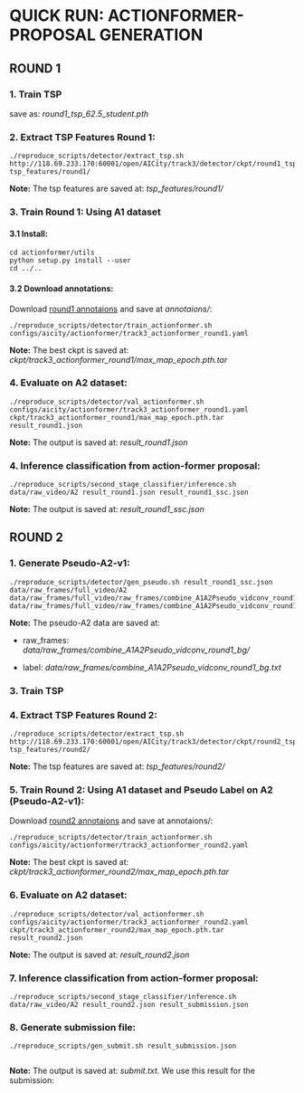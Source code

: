 # QUICK RUN: ACTIONFORMER-PROPOSAL GENERATION

## ROUND 1
### 1. Train TSP
save as: *round1_tsp_62.5_student.pth*

### 2. Extract TSP Features Round 1:
  
```
./reproduce_scripts/detector/extract_tsp.sh http://118.69.233.170:60001/open/AICity/track3/detector/ckpt/round1_tsp_62.5_student.pth tsp_features/round1/
```
**Note:** The tsp features are saved at: *tsp_features/round1/*


### 3. Train Round 1: Using A1 dataset
#### 3.1 Install:
```
cd actionformer/utils
python setup.py install --user
cd ../..
```
#### 3.2 Download annotations:
Download [round1 annotaions]('http://118.69.233.170:60001/open/AICity/track3/detector/annotations/a1a2_anns.json') and save at *annotaions/*: 
  
```
./reproduce_scripts/detector/train_actionformer.sh configs/aicity/actionformer/track3_actionformer_round1.yaml
```
**Note:** The best ckpt is saved at: *ckpt/track3_actionformer_round1/max_map_epoch.pth.tar*

### 4. Evaluate on A2 dataset:
```
./reproduce_scripts/detector/val_actionformer.sh configs/aicity/actionformer/track3_actionformer_round1.yaml ckpt/track3_actionformer_round1/max_map_epoch.pth.tar  result_round1.json
```
**Note:** The output is saved at: *result_round1.json*

### 4. Inference classification from action-former proposal:
```
./reproduce_scripts/second_stage_classifier/inference.sh data/raw_video/A2 result_round1.json result_round1_ssc.json
```
**Note:** The output is saved at: *result_round1_ssc.json*

## ROUND 2
### 1. Generate Pseudo-A2-v1:
  
```
./reproduce_scripts/detector/gen_pseudo.sh result_round1_ssc.json data/raw_frames/full_video/A2 data/raw_frames/full_video/raw_frames/combine_A1A2Pseudo_vidconv_round1_bg/ data/raw_frames/full_video/raw_frames/combine_A1A2Pseudo_vidconv_round1_bg.txt
```

**Note:** The pseudo-A2 data are saved at: 

+ raw_frames: *data/raw_frames/combine_A1A2Pseudo_vidconv_round1_bg/*

+ label: *data/raw_frames/combine_A1A2Pseudo_vidconv_round1_bg.txt*

### 3. Train TSP

### 4. Extract TSP Features Round 2:
```
./reproduce_scripts/detector/extract_tsp.sh http://118.69.233.170:60001/open/AICity/track3/detector/ckpt/round2_tsp_67.5.pth tsp_features/round2/
```
**Note:** The tsp features are saved at: *tsp_features/round2/*

### 5. Train Round 2: Using A1 dataset and Pseudo Label on A2 (Pseudo-A2-v1):
Download [round2 annotaions]('http://118.69.233.170:60001/open/AICity/track3/detector/annotations/round1_anns.json') and save at annotaions/: 

```
./reproduce_scripts/detector/train_actionformer.sh configs/aicity/actionformer/track3_actionformer_round2.yaml
```
**Note:** The best ckpt is saved at: *ckpt/track3_actionformer_round2/max_map_epoch.pth.tar*

### 6. Evaluate on A2 dataset:
```
./reproduce_scripts/detector/val_actionformer.sh configs/aicity/actionformer/track3_actionformer_round2.yaml ckpt/track3_actionformer_round2/max_map_epoch.pth.tar  result_round2.json
```
**Note:** The output is saved at: *result_round2.json*

### 7. Inference classification from action-former proposal:
```
./reproduce_scripts/second_stage_classifier/inference.sh data/raw_video/A2 result_round2.json result_submission.json
```

### 8. Generate submission file:
```
./reproduce_scripts/gen_submit.sh result_submission.json
```
```
```
**Note:** The output is saved at: *submit.txt*. We use this result for the submission:
